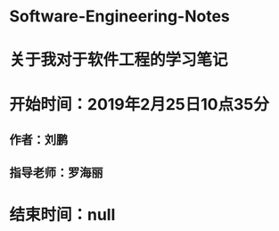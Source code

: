 # Software-Engineering-Notes

# 关于我对于软件工程的学习笔记

# 开始时间：2019年2月25日10点35分

## 作者：刘鹏

## 指导老师：罗海丽

# 结束时间：null



